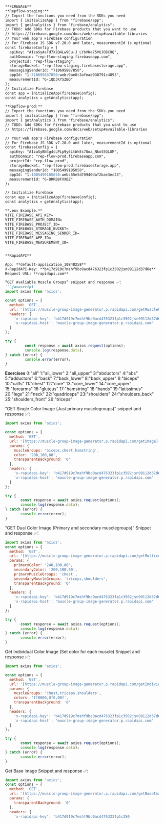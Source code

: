 ```` markdown
**FIREBASE**
**Repflow-staging:**
// Import the functions you need from the SDKs you need
import { initializeApp } from "firebase/app";
import { getAnalytics } from "firebase/analytics";
// TODO: Add SDKs for Firebase products that you want to use
// https://firebase.google.com/docs/web/setup#available-libraries
// Your web app's Firebase configuration
// For Firebase JS SDK v7.20.0 and later, measurementId is optional
const firebaseConfig = {
  apiKey: "AIzaSyAsFd7X2Q4Lw9Cu-J_LYbVKe75VUJOBCOQ",
  authDomain: "rep-flow-staging.firebaseapp.com",
  projectId: "rep-flow-staging",
  storageBucket: "rep-flow-staging.firebasestorage.app",
  messagingSenderId: "710695887850",
  appId: "1:710695887850:web:9ae8c3afeae930791c4893",
  measurementId: "G-1QDJKY5ZBQ"
};
// Initialize Firebase
const app = initializeApp(firebaseConfig);
const analytics = getAnalytics(app);

**Repflow-prod:**
// Import the functions you need from the SDKs you need
import { initializeApp } from "firebase/app";
import { getAnalytics } from "firebase/analytics";
// TODO: Add SDKs for Firebase products that you want to use
// https://firebase.google.com/docs/web/setup#available-libraries

// Your web app's Firebase configuration
// For Firebase JS SDK v7.20.0 and later, measurementId is optional
const firebaseConfig = {
  apiKey: "AIzaSyBN4g4cLPLp9y6LtWkEs78oa_NkoS5QLOM",
  authDomain: "rep-flow-prod.firebaseapp.com",
  projectId: "rep-flow-prod",
  storageBucket: "rep-flow-prod.firebasestorage.app",
  messagingSenderId: "1005499185050",
  appId: "1:1005499185050:web:65e5d70940daf2bae3ec23",
  measurementId: "G-BRRB8FXXBZ"
};

// Initialize Firebase
const app = initializeApp(firebaseConfig);
const analytics = getAnalytics(app);

**.env Example:**
VITE_FIREBASE_API_KEY=
VITE_FIREBASE_AUTH_DOMAIN=
VITE_FIREBASE_PROJECT_ID=
VITE_FIREBASE_STORAGE_BUCKET=
VITE_FIREBASE_MESSAGING_SENDER_ID=
VITE_FIREBASE_APP_ID=
VITE_FIREBASE_MEASUREMENT_ID=


**RapidAPI**

App: **default-application_10848258**
X-RapidAPI-Key: **b417d919c7mshf9bc0acd476323fp1c3502jsn09112d37d6e**
Request URL: **rapidapi.com**

“GET Avaliable Muscle Groups” snippet and response ✅:
```javascript
import axios from 'axios';

const options = {
  method: 'GET',
  url: '[https://muscle-group-image-generator.p.rapidapi.com/getMuscleGroups](https://muscle-group-image-generator.p.rapidapi.com/getMuscleGroups)',
  headers: {
    'x-rapidapi-key': 'b417d919c7mshf9bc0acd476323fp1c3502jsn09112d37d6ed',
    'x-rapidapi-host': 'muscle-group-image-generator.p.rapidapi.com'
  }
};

try {
         const response = await axios.request(options);
         console.log(response.data);
} catch (error) {
         console.error(error);
}

````

**Exercises**
0:"all"
1:"all\_lower"
2:"all\_upper"
3:"abductors"
4:"abs"
5:"adductors"
6:"back"
7:"back\_lower"
8:"back\_upper"
9:"biceps"
10:"calfs"
11:"chest"
12:"core"
13:"core\_lower"
14:"core\_upper"
15:"forearms"
16:"gluteus"
17:"hamstring"
18:"hands"
19:"latissimus"
20:"legs"
21:"neck"
22:"quadriceps"
23:"shoulders"
24:"shoulders\_back"
25:"shoulders\_front"
26:"triceps"

“GET Single Color Image (Just primary musclegroups)” snippet and response ✅:

``` javascript
import axios from 'axios';

const options = {
  method: 'GET',
  url: '[https://muscle-group-image-generator.p.rapidapi.com/getImage](https://muscle-group-image-generator.p.rapidapi.com/getImage)',
  params: {
    muscleGroups: 'biceps,chest,hamstring',
    color: '200,100,80',
    transparentBackground: '0'
  },
  headers: {
    'x-rapidapi-key': 'b417d919c7mshf9bc0acd476323fp1c3502jsn09112d37d6ed',
    'x-rapidapi-host': 'muscle-group-image-generator.p.rapidapi.com'
  }
};

try {
       const response = await axios.request(options);
       console.log(response.data);
} catch (error) {
       console.error(error);
}

```

“GET Dual Color Image (Primary and secondary musclegroups)” Snippet and response ✅:

``` javascript
import axios from 'axios';
const options = {
  method: 'GET',
  url: '[https://muscle-group-image-generator.p.rapidapi.com/getMulticolorImage](https://muscle-group-image-generator.p.rapidapi.com/getMulticolorImage)',
  params: {
    primaryColor: '240,100,80',
    secondaryColor: '200,100,80',
    primaryMuscleGroups: 'chest',
    secondaryMuscleGroups: 'triceps,shoulders',
    transparentBackground: '0'
  },
  headers: {
    'x-rapidapi-key': 'b417d919c7mshf9bc0acd476323fp1c3502jsn09112d37d6ed',
    'x-rapidapi-host': 'muscle-group-image-generator.p.rapidapi.com'
  }
};

try {
       const response = await axios.request(options);
       console.log(response.data);
} catch (error) {
       console.error(error);
}

```

Get Individual Color Image (Set color for each muscle) Snippet and response ✅:

``` javascript
import axios from 'axios';

const options = {
  method: 'GET',
  url: '[https://muscle-group-image-generator.p.rapidapi.com/getIndividualColorImage](https://muscle-group-image-generator.p.rapidapi.com/getIndividualColorImage)',
  params: {
    muscleGroups: 'chest,triceps,shoulders',
    colors: 'ff0000,0f0,00f',
    transparentBackground: '0'
  },
  headers: {
    'x-rapidapi-key': 'b417d919c7mshf9bc0acd476323fp1c3502jsn09112d37d6ed',
    'x-rapidapi-host': 'muscle-group-image-generator.p.rapidapi.com'
  }
};

try {
       const response = await axios.request(options);
       console.log(response.data);
} catch (error) {
       console.error(error);
}

```

Get Base Image Snippet and response ✅:

``` javascript
import axios from 'axios';
const options = {
  method: 'GET',
  url: '[https://muscle-group-image-generator.p.rapidapi.com/getBaseImage](https://muscle-group-image-generator.p.rapidapi.com/getBaseImage)',
  params: {
    transparentBackground: '0'
  },
  headers: {
    'x-rapidapi-key': 'b417d919c7mshf9bc0acd476323fp1c350

```
